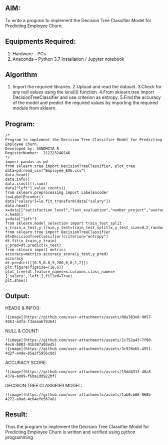 ## AIM:
To write a program to implement the Decision Tree Classifier Model for Predicting Employee Churn.

## Equipments Required:
1. Hardware – PCs
2. Anaconda – Python 3.7 Installation / Jupyter notebook

## Algorithm
1. Import the required libraries.
2.Upload and read the dataset.
3.Check for any null values using the isnull() function.
4.From sklearn.tree import DecisionTreeClassifier and use criterion as entropy.
5.Find the accuracy of the model and predict the required values by importing the required module from sklearn.

## Program:
```
/*
Program to implement the Decision Tree Classifier Model for Predicting Employee Churn.
Developed by: SANDHIYA R
RegisterNumber:  212223240146
*/
import pandas as pd
from sklearn.tree import DecisionTreeClassifier, plot_tree
data=pd.read_csv("Employee_EX6.csv")
data.head()
data.info()
data.isnull().sum()
data["left"].value_counts()
from sklearn.preprocessing import LabelEncoder
le=LabelEncoder()
data["salary"]=le.fit_transform(data["salary"])
data.head()
x=data[["satisfaction_level","last_evaluation","number_project","average_montly_hours","time_spend_company","Work_accident","promotion_last_5years","salary"]]
x.head()
y=data["left"]
from sklearn.model_selection import train_test_split
x_train,x_test,y_train,y_test=train_test_split(x,y,test_size=0.2,random_state=100)
from sklearn.tree import DecisionTreeClassifier
dt=DecisionTreeClassifier(criterion="entropy")
dt.fit(x_train,y_train)
y_pred=dt.predict(x_test)
from sklearn import metrics
accuracy=metrics.accuracy_score(y_test,y_pred)
accuracy
dt.predict([[0.5,0.8,9,260,6,0,1,2]])
plt.figure(figsize=(18,6))
plot_tree(dt,feature_names=x.columns,class_names=['salary','left'],filled=True)
plt.show()
```

## Output:
HEAD() & INFO():
```
![image](https://github.com/user-attachments/assets/08a783e0-9057-40b3-a4fa-f3aeaa678364)
```

NULL & COUNT:
```
![image](https://github.com/user-attachments/assets/1c752a43-7f90-4ec6-8803-91b387a03ed5)
![image](https://github.com/user-attachments/assets/3c926eb5-4951-4d2f-a4de-85e2f5956c8d)
```

ACCURACY SCORE:
```
![image](https://github.com/user-attachments/assets/15dd4313-48a3-437a-a009-f6ba1dd922bf)
```


DECISION TREE CLASSIFIER MODEL:
```
![image](https://github.com/user-attachments/assets/1ab0cb66-868b-4272-a0ad-4c64efe567a8)
```

## Result:
Thus the program to implement the  Decision Tree Classifier Model for Predicting Employee Churn is written and verified using python programming.
